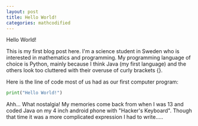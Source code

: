```yaml
---
layout: post
title: Hello World!
categories: mathcodified
---
```


Hello World!

This is my first blog post here. I'm a science student in Sweden who is interested in mathematics and programming. 
My programming language of choice is Python, mainly because I think Java (my first language) and the others look too cluttered with their overuse of curly brackets {}.  

Here is the line of code most of us had as our first computer program:
``` python
print("Hello World!")
```
Ahh... What nostalgia! My memories come back from when I was 13 and coded Java on my 4 inch android phone with "Hacker's Keyboard". Though that time it was a more complicated expression I had to write.....